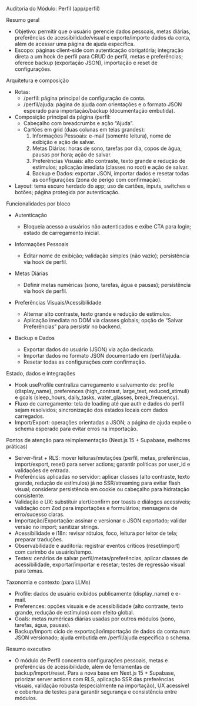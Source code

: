 Auditoria do Módulo: Perfil (app/perfil)

Resumo geral
- Objetivo: permitir que o usuário gerencie dados pessoais, metas diárias, preferências de acessibilidade/visual e exporte/importe dados da conta, além de acessar uma página de ajuda específica.
- Escopo: páginas client-side com autenticação obrigatória; integração direta a um hook de perfil para CRUD de perfil, metas e preferências; oferece backup (exportação JSON), importação e reset de configurações.

Arquitetura e composição
- Rotas:
  - /perfil: página principal de configuração de conta.
  - /perfil/ajuda: página de ajuda com orientações e o formato JSON esperado para importação/backup (documentação embutida).
- Composição principal da página /perfil:
  - Cabeçalho com breadcrumbs e ação “Ajuda”.
  - Cartões em grid (duas colunas em telas grandes):
    1) Informações Pessoais: e-mail (somente leitura), nome de exibição e ação de salvar.
    2) Metas Diárias: horas de sono, tarefas por dia, copos de água, pausas por hora; ação de salvar.
    3) Preferências Visuais: alto contraste, texto grande e redução de estímulos; aplicação imediata (classes no root) e ação de salvar.
    4) Backup e Dados: exportar JSON, importar dados e resetar todas as configurações (zona de perigo com confirmação).
- Layout: tema escuro herdado do app; uso de cartões, inputs, switches e botões; página protegida por autenticação.

Funcionalidades por bloco
- Autenticação
  - Bloqueia acesso a usuários não autenticados e exibe CTA para login; estado de carregamento inicial.

- Informações Pessoais
  - Editar nome de exibição; validação simples (não vazio); persistência via hook de perfil.

- Metas Diárias
  - Definir metas numéricas (sono, tarefas, água e pausas); persistência via hook de perfil.

- Preferências Visuais/Acessibilidade
  - Alternar alto contraste, texto grande e redução de estímulos.
  - Aplicação imediata no DOM via classes globais; opção de “Salvar Preferências” para persistir no backend.

- Backup e Dados
  - Exportar dados do usuário (JSON) via ação dedicada.
  - Importar dados no formato JSON documentado em /perfil/ajuda.
  - Resetar todas as configurações com confirmação.

Estado, dados e integrações
- Hook useProfile centraliza carregamento e salvamento de: profile (display_name), preferences (high_contrast, large_text, reduced_stimuli) e goals (sleep_hours, daily_tasks, water_glasses, break_frequency).
- Fluxo de carregamento: tela de loading até que auth e dados do perfil sejam resolvidos; sincronização dos estados locais com dados carregados.
- Import/Export: operações orientadas a JSON; a página de ajuda expõe o schema esperado para evitar erros na importação.

Pontos de atenção para reimplementação (Next.js 15 + Supabase, melhores práticas)
- Server-first + RLS: mover leituras/mutações (perfil, metas, preferências, import/export, reset) para server actions; garantir políticas por user_id e validações de entrada.
- Preferências aplicadas no servidor: aplicar classes (alto contraste, texto grande, redução de estímulos) já no SSR/streaming para evitar flash visual; considerar persistência em cookie ou cabeçalho para hidratação consistente.
- Validação e UX: substituir alert/confirm por toasts e diálogos acessíveis; validação com Zod para importações e formulários; mensagens de erro/sucesso claras.
- Importação/Exportação: assinar e versionar o JSON exportado; validar versão no import; sanitizar strings.
- Acessibilidade e i18n: revisar rótulos, foco, leitura por leitor de tela; preparar traduções.
- Observabilidade e auditoria: registrar eventos críticos (reset/import) com carimbo de usuário/tempo.
- Testes: cenários de salvar perfil/metas/preferências, aplicar classes de acessibilidade, exportar/importar e resetar; testes de regressão visual para temas.

Taxonomia e contexto (para LLMs)
- Profile: dados de usuário exibidos publicamente (display_name) e e-mail.
- Preferences: opções visuais e de acessibilidade (alto contraste, texto grande, redução de estímulos) com efeito global.
- Goals: metas numéricas diárias usadas por outros módulos (sono, tarefas, água, pausas).
- Backup/Import: ciclo de exportação/importação de dados da conta num JSON versionado; ajuda embutida em /perfil/ajuda especifica o schema.

Resumo executivo
- O módulo de Perfil concentra configurações pessoais, metas e preferências de acessibilidade, além de ferramentas de backup/import/reset. Para a nova base em Next.js 15 + Supabase, priorizar server actions com RLS, aplicação SSR das preferências visuais, validação robusta (especialmente na importação), UX acessível e cobertura de testes para garantir segurança e consistência entre módulos.